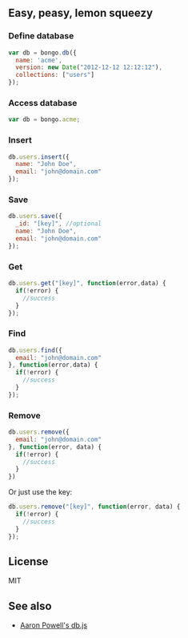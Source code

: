 ## Easy, peasy, lemon squeezy

### Define database

```javascript
var db = bongo.db({
  name: 'acme',
  version: new Date("2012-12-12 12:12:12"),
  collections: ["users"]
});
```

### Access database

```javascript
var db = bongo.acme;
```

### Insert

```javascript
db.users.insert({
  name: "John Doe",
  email: "john@domain.com"
});
```

### Save

```javascript
db.users.save({
  _id: "[key]", //optional
  name: "John Doe",
  email: "john@domain.com"
});
```

### Get

```javascript
db.users.get("[key]", function(error,data) {
  if(!error) {
    //success
  }
});
```

### Find

```javascript
db.users.find({
  email: "john@domain.com"
}, function(error,data) {
  if(!error) {
    //success
  }
});
```

### Remove

```javascript
db.users.remove({
  email: "john@domain.com"
}, function(error, data) {
  if(!error) {
    //success
  }
})
```

Or just use the key:


```javascript
db.users.remove("[key]", function(error, data) {
  if(!error) {
    //success
  }
});
```

## License

MIT

## See also

* [Aaron Powell's db.js](https://github.com/aaronpowell/db.js)
